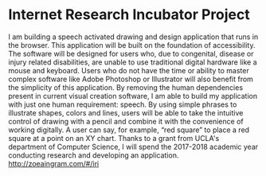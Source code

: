 # Internet Research Incubator Project

I am building a speech activated drawing and design application that runs in the browser. This application will be built on the foundation of accessibility. The software will be designed for users who, due to congenital, disease or injury related disabilities, are unable to use traditional digital hardware like a mouse and keyboard. Users who do not have the time or ability to master complex software like Adobe Photoshop or Illustrator will also benefit from the simplicity of this application. By removing the human dependencies present in current visual creation software, I am able to build my application with just one human requirement: speech. By using simple phrases to illustrate shapes, colors and lines, users will be able to take the intuitive control of drawing with a pencil and combine it with the convenience of working digitally. A user can say, for example, “red square” to place a red square at a point on an XY chart. Thanks to a grant from UCLA's department of Computer Science, I will spend the 2017-2018 academic year conducting research and developing an application.
http://zoeaingram.com/#/iri
